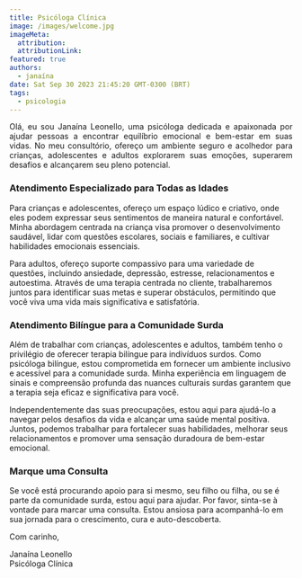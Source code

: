 ```yaml
---
title: Psicóloga Clínica
image: /images/welcome.jpg
imageMeta:
  attribution:
  attributionLink:
featured: true
authors:
  - janaína
date: Sat Sep 30 2023 21:45:20 GMT-0300 (BRT)
tags:
  - psicologia
---
```


<p style="text-align: justify">Olá, eu sou Janaína Leonello, uma psicóloga dedicada e apaixonada por ajudar pessoas a encontrar equilíbrio emocional e bem-estar em suas vidas. No meu consultório, ofereço um ambiente seguro e acolhedor para crianças, adolescentes e adultos explorarem suas emoções, superarem desafios e alcançarem seu pleno potencial.</p>

### Atendimento Especializado para Todas as Idades

Para crianças e adolescentes, ofereço um espaço lúdico e criativo, onde eles podem expressar seus sentimentos de maneira natural e confortável. Minha abordagem centrada na criança visa promover o desenvolvimento saudável, lidar com questões escolares, sociais e familiares, e cultivar habilidades emocionais essenciais.

Para adultos, ofereço suporte compassivo para uma variedade de questões, incluindo ansiedade, depressão, estresse, relacionamentos e autoestima. Através de uma terapia centrada no cliente, trabalharemos juntos para identificar suas metas e superar obstáculos, permitindo que você viva uma vida mais significativa e satisfatória.

### Atendimento Bilíngue para a Comunidade Surda

Além de trabalhar com crianças, adolescentes e adultos, também tenho o privilégio de oferecer terapia bilíngue para indivíduos surdos. Como psicóloga bilíngue, estou comprometida em fornecer um ambiente inclusivo e acessível para a comunidade surda. Minha experiência em linguagem de sinais e compreensão profunda das nuances culturais surdas garantem que a terapia seja eficaz e significativa para você.

Independentemente das suas preocupações, estou aqui para ajudá-lo a navegar pelos desafios da vida e alcançar uma saúde mental positiva. Juntos, podemos trabalhar para fortalecer suas habilidades, melhorar seus relacionamentos e promover uma sensação duradoura de bem-estar emocional.

### Marque uma Consulta

Se você está procurando apoio para si mesmo, seu filho ou filha, ou se é parte da comunidade surda, estou aqui para ajudar. Por favor, sinta-se à vontade para marcar uma consulta. Estou ansiosa para acompanhá-lo em sua jornada para o crescimento, cura e auto-descoberta.

Com carinho,

Janaína Leonello  
Psicóloga Clínica
